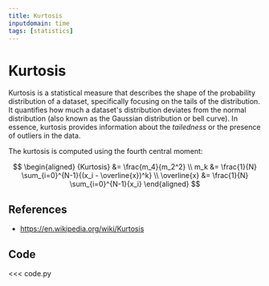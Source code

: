 ```yaml
---
title: Kurtosis
inputdomain: time
tags: [statistics]
---
```


# Kurtosis

Kurtosis is a statistical measure that describes the shape of the probability distribution of a dataset, specifically focusing on the tails of the distribution. It quantifies how much a dataset's distribution deviates from the normal distribution (also known as the Gaussian distribution or bell curve). In essence, kurtosis provides information about the _tailedness_ or the presence of outliers in the data.

The kurtosis is computed using the fourth central moment:

$$
\begin{aligned}
{Kurtosis} &= \frac{m_4}{m_2^2} \\
m_k &= \frac{1}{N} \sum_{i=0}^{N-1}{(x_i - \overline{x})^k} \\
\overline{x} &= \frac{1}{N} \sum_{i=0}^{N-1}{x_i}
\end{aligned}
$$

## References

- https://en.wikipedia.org/wiki/Kurtosis

## Code

<<< code.py
